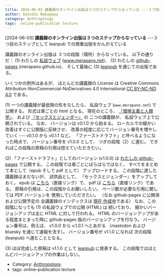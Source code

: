 ```yaml
---
title: 2024-06-03 講義録のオンライン出版は３つのステップからなっている ---３つ目のステップとして leanpub での商業出版をかんがえている
author: Satoshi Nakagawa
category: Anthropology
tags:  online-publication lecture
---
```


[2024-06-03] **講義録のオンライン出版は３つのステップからなっている**  ---３つ目のステップとして leanpub での商業出版をかんがえている

 講義録のオンライン出版は
３つの段階（場所）からなっている。
以下の通りだ：
(1) わたしの
[私設ウェブ](http://www.merapano.net/~satoshi/private/diary) (www.merapano.net)、
(2) わたしの
[github-pages](https://merapano.github.io/) (merapano.github.io)、
そして最後に
(3) [leanpub](https://leanpub.com/) を通じての出版である。

 いくつかの例外はあるが、
ほとんどの講義録の License は
Creative Commons Attribution-NonCommercial-NoDerivatives 4.0 International
[CC BY-NC-ND 4.0](https://creativecommons.org/licenses/by-nc-nd/4.0/deed.ja) である。

 (1) 一つの講義録が最低限の形をなしたら、
私設ウェブ (`www.merapano.net`) で公開する。
形式は章ごとの html となる。
現在のところ、
[『環境主義と人類学』](http://www.merapano.net/~satoshi/anthrop/class-md/environment/)、
および
[『セックスとジェンダー』](http://www.merapano.net/~satoshi/anthrop/class-md/sex_and_gender/) の
二つの講義録が、
私設ウェブ上で公開されている。
なお、
バージョンは v0.1.0 から始まる。
ローカルでの細かい改善はすぐに公開版に反映させ、
改善の程度に応じてバージョン番号を増やしていく ---
v0.1.0 から v0.1.1 など。
「ファーストドラフト」と呼べるようになった時点で、
バージョン番号を v1.0.0 として、
つぎの段階（2）に進む。
できればこの段階の原稿の引用は控えていただきたい。

 (2) 「ファーストドラフト」としてのバージョン (v1.0.0) は
[わたしの github-pages](https://merapano.github.io/) で公開する。
この段階では章ごとにばらばらではなく、
すべてをまとめて本として（epub そして pdf として）
アップロードする。
この段階に達した講義録はまだないが、
試供品として、
『セックスとジェンダー』をアップしておく。
epub は
[こちら](https://merapano.github.io/sex_and_gender/00BOOK.epub
)（直接リンク）で、
pdf は
[こちら](https://merapano.github.io/sex_and_gender/00BOOK.pdf)（直接リンク）である。
原稿の引用は、この段階からお願いしたい。
ページ数が必要な引用に関しては PDF バージョンを
使用していただきたい。
（なお github-pages に公開済および公開予定の
全講義録のインデックスは
[現在 作成中](https://merapano.github.io/anthrop-index.html)である）
なお、この段階になっても (1) の私設ウェブでの公開 (HTML) は
続いており、
細かいバージョンアップは主に HTML に対して行われる。
HTML のバージョンアップがある程度まとまった時に
github-pages 版のバージョンアップを行なう。
バージョン番号は、例えば、 v1.0.0 から v.1.0.1 へとあがる
（mastodon および bluesky を通じて速報を流す）。
バージョン番号が v1.1.0 になれば
次の段階 (leanpub) へ進むこととなる。

 (3) ほぼ完成した原稿は
v1.1.0 として
[leanpub](https://leanpub.com/) に発表する。
この段階ではほとんどバージョンアップの作業はしない。

- Category: [Anthropology](https://merapano.github.io/categories.html#Anthropology)
- tags:  online-publication lecture
